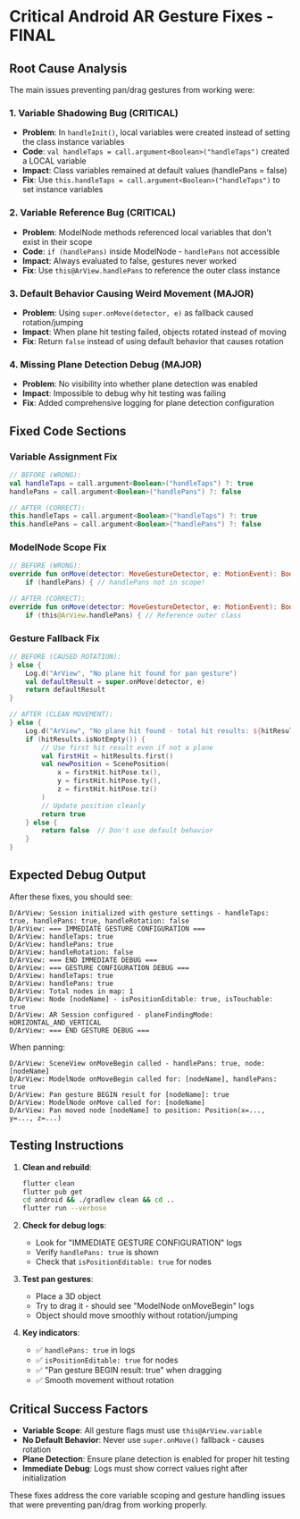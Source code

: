 # Critical Android AR Gesture Fixes - FINAL

## Root Cause Analysis

The main issues preventing pan/drag gestures from working were:

### 1. **Variable Shadowing Bug** (CRITICAL)
- **Problem**: In `handleInit()`, local variables were created instead of setting the class instance variables
- **Code**: `val handleTaps = call.argument<Boolean>("handleTaps")` created a LOCAL variable
- **Impact**: Class variables remained at default values (handlePans = false)
- **Fix**: Use `this.handleTaps = call.argument<Boolean>("handleTaps")` to set instance variables

### 2. **Variable Reference Bug** (CRITICAL)  
- **Problem**: ModelNode methods referenced local variables that don't exist in their scope
- **Code**: `if (handlePans)` inside ModelNode - `handlePans` not accessible
- **Impact**: Always evaluated to false, gestures never worked
- **Fix**: Use `this@ArView.handlePans` to reference the outer class instance

### 3. **Default Behavior Causing Weird Movement** (MAJOR)
- **Problem**: Using `super.onMove(detector, e)` as fallback caused rotation/jumping
- **Impact**: When plane hit testing failed, objects rotated instead of moving
- **Fix**: Return `false` instead of using default behavior that causes rotation

### 4. **Missing Plane Detection Debug** (MAJOR)
- **Problem**: No visibility into whether plane detection was enabled
- **Impact**: Impossible to debug why hit testing was failing
- **Fix**: Added comprehensive logging for plane detection configuration

## Fixed Code Sections

### Variable Assignment Fix
```kotlin
// BEFORE (WRONG):
val handleTaps = call.argument<Boolean>("handleTaps") ?: true
handlePans = call.argument<Boolean>("handlePans") ?: false

// AFTER (CORRECT):
this.handleTaps = call.argument<Boolean>("handleTaps") ?: true
this.handlePans = call.argument<Boolean>("handlePans") ?: false
```

### ModelNode Scope Fix
```kotlin
// BEFORE (WRONG):
override fun onMove(detector: MoveGestureDetector, e: MotionEvent): Boolean {
    if (handlePans) { // handlePans not in scope!

// AFTER (CORRECT):
override fun onMove(detector: MoveGestureDetector, e: MotionEvent): Boolean {
    if (this@ArView.handlePans) { // Reference outer class
```

### Gesture Fallback Fix
```kotlin
// BEFORE (CAUSED ROTATION):
} else {
    Log.d("ArView", "No plane hit found for pan gesture")
    val defaultResult = super.onMove(detector, e)
    return defaultResult
}

// AFTER (CLEAN MOVEMENT):
} else {
    Log.d("ArView", "No plane hit found - total hit results: ${hitResults.size}")
    if (hitResults.isNotEmpty()) {
        // Use first hit result even if not a plane
        val firstHit = hitResults.first()
        val newPosition = ScenePosition(
            x = firstHit.hitPose.tx(),
            y = firstHit.hitPose.ty(), 
            z = firstHit.hitPose.tz()
        )
        // Update position cleanly
        return true
    } else {
        return false  // Don't use default behavior
    }
}
```

## Expected Debug Output

After these fixes, you should see:

```
D/ArView: Session initialized with gesture settings - handleTaps: true, handlePans: true, handleRotation: false
D/ArView: === IMMEDIATE GESTURE CONFIGURATION ===
D/ArView: handleTaps: true  
D/ArView: handlePans: true
D/ArView: handleRotation: false
D/ArView: === END IMMEDIATE DEBUG ===
D/ArView: === GESTURE CONFIGURATION DEBUG ===
D/ArView: handleTaps: true
D/ArView: handlePans: true
D/ArView: Total nodes in map: 1
D/ArView: Node [nodeName] - isPositionEditable: true, isTouchable: true
D/ArView: AR Session configured - planeFindingMode: HORIZONTAL_AND_VERTICAL
D/ArView: === END GESTURE DEBUG ===
```

When panning:
```
D/ArView: SceneView onMoveBegin called - handlePans: true, node: [nodeName]
D/ArView: ModelNode onMoveBegin called for: [nodeName], handlePans: true  
D/ArView: Pan gesture BEGIN result for [nodeName]: true
D/ArView: ModelNode onMove called for: [nodeName]
D/ArView: Pan moved node [nodeName] to position: Position(x=..., y=..., z=...)
```

## Testing Instructions

1. **Clean and rebuild**:
   ```bash
   flutter clean
   flutter pub get
   cd android && ./gradlew clean && cd ..
   flutter run --verbose
   ```

2. **Check for debug logs**:
   - Look for "IMMEDIATE GESTURE CONFIGURATION" logs
   - Verify `handlePans: true` is shown
   - Check that `isPositionEditable: true` for nodes

3. **Test pan gestures**:
   - Place a 3D object
   - Try to drag it - should see "ModelNode onMoveBegin" logs
   - Object should move smoothly without rotation/jumping

4. **Key indicators**:
   - ✅ `handlePans: true` in logs
   - ✅ `isPositionEditable: true` for nodes  
   - ✅ "Pan gesture BEGIN result: true" when dragging
   - ✅ Smooth movement without rotation

## Critical Success Factors

- **Variable Scope**: All gesture flags must use `this@ArView.variable`
- **No Default Behavior**: Never use `super.onMove()` fallback - causes rotation
- **Plane Detection**: Ensure plane detection is enabled for proper hit testing
- **Immediate Debug**: Logs must show correct values right after initialization

These fixes address the core variable scoping and gesture handling issues that were preventing pan/drag from working properly.

